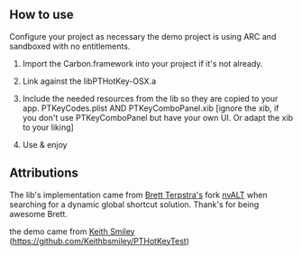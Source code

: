 ## How to use

Configure your project as necessary the demo project is using ARC and sandboxed with no entitlements.

1. Import the Carbon.framework into your project if it's not already.
2. Link against the libPTHotKey-OSX.a 
3. Include the needed resources from the lib so they are copied to your app. 
	PTKeyCodes.plist AND PTKeyComboPanel.xib [ignore the xib, if you don't use PTKeyComboPanel but have your own UI. Or adapt the xib to your liking]
	
4. Use & enjoy

## Attributions

The lib's implementation came from [Brett Terpstra's](http://brettterpstra.com/) fork [nvALT](https://github.com/ttscoff/nv) when searching for a dynamic global shortcut solution. Thank's for being awesome Brett.

the demo came from [Keith Smiley](http://smileykeith.com/) (https://github.com/Keithbsmiley/PTHotKeyTest)
